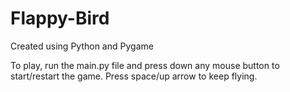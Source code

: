 # Flappy-Bird
 Created using Python and Pygame

To play, run the main.py file and press down any mouse button to start/restart the game. Press space/up arrow to keep flying. 